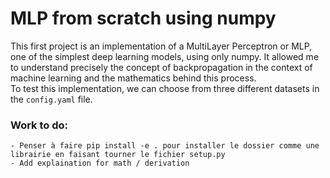 # MLP from scratch using numpy

This first project is an implementation of a MultiLayer Perceptron or MLP, one of the simplest deep learning models, using only numpy. It allowed me to understand precisely the concept of backpropagation in the context of machine learning and the mathematics behind this process.  
To test this implementation, we can choose from three different datasets in the `config.yaml` file.  
  
### Work to do:
    - Penser à faire pip install -e . pour installer le dossier comme une librairie en faisant tourner le fichier setup.py
    - Add explaination for math / derivation 
